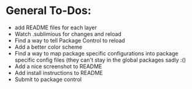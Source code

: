 # General To-Dos:

- add README files for each layer
- Watch .sublimious for changes and reload
- Find a way to tell Package Control to reload
- Add a better color scheme
- Find a way to map package specific configurations into package specific config files (they can't stay in the global packages sadly :()
- Add a nice screenshot to README
- Add install instructions to README
- Submit to package control
